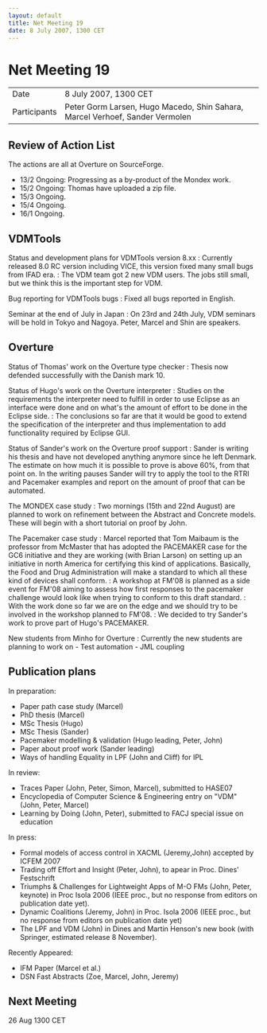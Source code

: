 ```yaml
---
layout: default
title: Net Meeting 19
date: 8 July 2007, 1300 CET
---
```



# Net Meeting 19

|||
|---|---|
| Date | 8 July 2007, 1300 CET |
| Participants | Peter Gorm Larsen, Hugo Macedo, Shin Sahara, Marcel Verhoef, Sander Vermolen |

Review of Action List
---------------------

The actions are all at Overture on SourceForge.

-   13/2 Ongoing: Progressing as a by-product of the Mondex work.
-   15/2 Ongoing: Thomas have uploaded a zip file.
-   15/3 Ongoing.
-   15/4 Ongoing.
-   16/1 Ongoing.

VDMTools
--------

Status and development plans for VDMTools version 8.xx
:   Currently released 8.0 RC version including VICE, this version fixed
    many small bugs from IFAD era.
:   The VDM team got 2 new VDM users. The jobs still small, but we think
    this is the important step for VDM.

<!-- -->

Bug reporting for VDMTools bugs
:   Fixed all bugs reported in English.

<!-- -->

Seminar at the end of July in Japan
:   On 23rd and 24th July, VDM seminars will be hold in Tokyo and
    Nagoya. Peter, Marcel and Shin are speakers.

Overture
--------

Status of Thomas' work on the Overture type checker
:   Thesis now defended successfully with the Danish mark 10.

<!-- -->

Status of Hugo's work on the Overture interpreter
:   Studies on the requirements the interpreter need to fulfill in order
    to use Eclipse as an interface were done and on what's the amount of
    effort to be done in the Eclipse side.
:   The conclusions so far are that it would be good to extend the
    specification of the interpreter and thus implementation to add
    functionality required by Eclipse GUI.

<!-- -->

Status of Sander's work on the Overture proof support
:   Sander is writing his thesis and have not developed anything anymore
    since he left Denmark. The estimate on how much it is possible to
    prove is above 60%, from that point on. In the writing pauses Sander
    will try to apply the tool to the RTRI and Pacemaker examples and
    report on the amount of proof that can be automated.

<!-- -->

The MONDEX case study
:   Two mornings (15th and 22nd August) are planned to work on
    refinement between the Abstract and Concrete models. These will
    begin with a short tutorial on proof by John.

<!-- -->

The Pacemaker case study
:   Marcel reported that Tom Maibaum is the professor from McMaster that
    has adopted the PACEMAKER case for the GC6 initiative and they are
    working (with Brian Larson) on setting up an initiative in north
    America for certifying this kind of applications. Basically, the
    Food and Drug Administration will make a standard to which all these
    kind of devices shall conform.
:   A workshop at FM'08 is planned as a side event for FM'08 aiming to
    assess how first responses to the pacemaker challenge would look
    like when trying to conform to this draft standard.
:   With the work done so far we are on the edge and we should try to be
    involved in the workshop planned to FM'08.
:   We decided to try Sander's work to prove part of Hugo's PACEMAKER.

<!-- -->

New students from Minho for Overture
:   Currently the new students are planning to work on
    -   Test automation
    -   JML coupling

Publication plans
-----------------

In preparation:

-   Paper path case study (Marcel)
-   PhD thesis (Marcel)
-   MSc Thesis (Hugo)
-   MSc Thesis (Sander)
-   Pacemaker modelling & validation (Hugo leading, Peter, John)
-   Paper about proof work (Sander leading)
-   Ways of handling Equality in LPF (John and Cliff) for IPL

In review:

-   Traces Paper (John, Peter, Simon, Marcel), submitted to HASE07
-   Encyclopedia of Computer Science & Engineering entry on "VDM" (John,
    Peter, Marcel)
-   Learning by Doing (John, Peter), submitted to FACJ special issue on
    education

In press:

-   Formal models of access control in XACML (Jeremy,John) accepted by
    ICFEM 2007
-   Trading off Effort and Insight (Peter, John), to apear in Proc.
    Dines' Festschrift
-   Triumphs & Challenges for Lightweight Apps of M-O FMs (John, Peter,
    keynote) in Proc Isola 2006 (IEEE proc., but no response from
    editors on publication date yet).
-   Dynamic Coalitions (Jeremy, John) in Proc. Isola 2006 (IEEE proc.,
    but no response from editors on publication date yet)
-   The LPF and VDM (John) in Dines and Martin Henson's new book (with
    Springer, estimated release 8 November).

Recently Appeared:

-   IFM Paper (Marcel et al.)
-   DSN Fast Abstracts (Zoe, Marcel, John, Jeremy)

Next Meeting
------------

26 Aug 1300 CET
